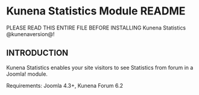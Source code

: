 # Kunena Statistics Module README

PLEASE READ THIS ENTIRE FILE BEFORE INSTALLING Kunena Statistics @kunenaversion@!

## INTRODUCTION

Kunena Statistics enables your site visitors to see Statistics from forum in a Joomla! module.

Requirements: Joomla 4.3+, Kunena Forum 6.2

